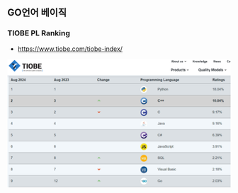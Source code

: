 ## GO언어 베이직

### TIOBE PL Ranking
- https://www.tiobe.com/tiobe-index/

<img src="./others/img001.png" width="800">